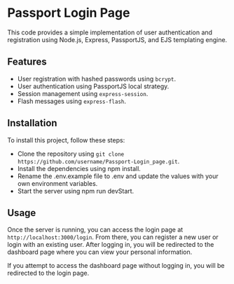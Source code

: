 # Passport Login Page

This code provides a simple implementation of user authentication and registration using Node.js, Express, PassportJS, and EJS templating engine.

## Features

* User registration with hashed passwords using `bcrypt`.
* User authentication using PassportJS local strategy.
* Session management using `express-session`.
* Flash messages using `express-flash`.

## Installation
To install this project, follow these steps:

* Clone the repository using `git clone https://github.com/username/Passport-Login_page.git`.
* Install the dependencies using npm install.
* Rename the .env.example file to .env and update the values with your own environment variables.
* Start the server using npm run devStart.

## Usage
Once the server is running, you can access the login page at `http://localhost:3000/login`. From there, you can register a new user or login with an existing user. After logging in, you will be redirected to the dashboard page where you can view your personal information.

If you attempt to access the dashboard page without logging in, you will be redirected to the login page.

